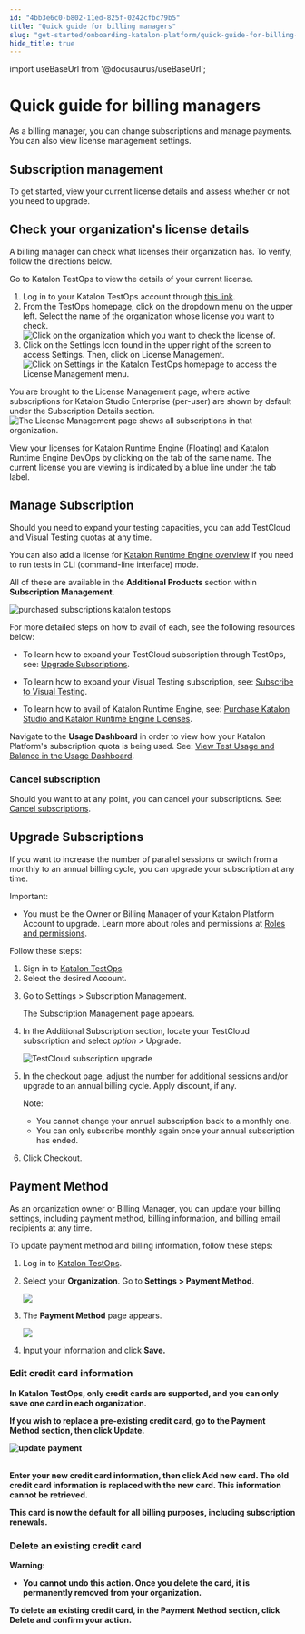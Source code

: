 ```yaml
---
id: "4bb3e6c0-b802-11ed-825f-0242cfbc79b5"
title: "Quick guide for billing managers"
slug: "get-started/onboarding-katalon-platform/quick-guide-for-billing-managers"
hide_title: true
---
```

import useBaseUrl from '@docusaurus/useBaseUrl';


# <a id="concept-4192" class="anchor_top_offset"/><a id="ariaid-title1" class="anchor_top_offset"/>Quick guide for billing managers

<p xmlns="http://www.w3.org/1999/xhtml" className="shortdesc">As a billing manager, you can change subscriptions and manage payments. You can also view license management settings. </p> 

## Subscription management

<p xmlns="http://www.w3.org/1999/xhtml" className="p">To get started, view your current license details and assess whether or not you need to upgrade. </p> 

## <a id="task-5122" class="anchor_top_offset"/>Check your organization's license details 

<p xmlns="http://www.w3.org/1999/xhtml" className="shortdesc">A billing manager can check what licenses their organization has.  To verify, follow the directions below. </p> 
<section xmlns="http://www.w3.org/1999/xhtml" className="section context">Go to Katalon TestOps to view the details of your current license. </section> 
<ol xmlns="http://www.w3.org/1999/xhtml" className="ol steps"><li className="li step"><span className="ph cmd">Log in to your Katalon TestOps account through <a className="xref j-external-link" href="https://testops.katalon.io/login" target="_blank">this link</a>.</span></li><li className="li step"><span className="ph cmd">From the TestOps homepage, click on the dropdown menu on the upper left. Select the name of the organization whose license you want to check. <img className="image" src={useBaseUrl("/5ac21e70-b802-11ed-825f-0242cfbc79b5.png")} alt="Click on the organization which you want to check the license of." /></span></li><li className="li step"><span className="ph cmd">Click on the Settings Icon found in the upper right of the screen to access <span className="ph uicontrol">Settings</span>. Then, click on <span className="ph uicontrol">License Management</span>. <img className="image" src={useBaseUrl("/5ab37870-b802-11ed-825f-0242cfbc79b5.png")} alt="Click on Settings in the Katalon TestOps homepage to access the License Management menu." /></span></li></ol> 
<section xmlns="http://www.w3.org/1999/xhtml" className="section result">You are brought to the <span className="ph uicontrol">License Management</span> page, where active subscriptions for <span className="ph">Katalon Studio Enterprise</span> (per-user) are shown by default under the <span className="ph uicontrol">Subscription Details</span> section.<img className="image" src={useBaseUrl("/5acf8bf0-b802-11ed-825f-0242cfbc79b5.png")} alt="The License Management page shows all subscriptions in that organization." /><p className="p" /><p className="p">View your licenses for Katalon Runtime Engine (Floating) and Katalon Runtime Engine DevOps by clicking on the tab of the same name. The current license you are viewing is indicated by a blue line under the tab label.</p></section> 

## <a id="concept-639" class="anchor_top_offset"/>Manage Subscription

<p xmlns="http://www.w3.org/1999/xhtml" className="shortdesc">Should you need to expand your testing capacities, you can add TestCloud and Visual Testing quotas at any time. </p> 
<p xmlns="http://www.w3.org/1999/xhtml" className="p">You can also add a license for <a className="xref" href="/docs/execute/katalon-runtime-engine/katalon-runtime-engine-overview"><span className="ph">Katalon Runtime Engine</span> overview</a> if you need to run tests in CLI (command-line interface) mode. </p> 
<p xmlns="http://www.w3.org/1999/xhtml" className="p">All of these are available in the <strong className="ph b">Additional Products </strong>section within <strong className="ph b">Subscription Management</strong>.</p> 
<p xmlns="http://www.w3.org/1999/xhtml" className="p"><img className="image" src={useBaseUrl("/3f11cd10-b802-11ed-825f-0242cfbc79b5.png")} alt="purchased subscriptions katalon testops" /></p> 
<div xmlns="http://www.w3.org/1999/xhtml" className="p">For more detailed steps on how to avail of each, see the following resources below:<ul className="ul"><li className="li"><p className="p">To learn how to expand your TestCloud subscription through TestOps, see: <a className="xref" href="/docs/get-started/onboarding-katalon-platform/quick-guide-for-billing-managers#id">Upgrade Subscriptions</a>.</p></li><li className="li"><p className="p">To learn how to expand your Visual Testing subscription, see: <a className="xref" href="/docs/administer/administration-tasks/subscription-management/visual-testing-subscription/subscribe-to-visual-testing">Subscribe to Visual Testing</a>.</p></li><li className="li"><p className="p">To learn how to avail of Katalon Runtime Engine, see: <a className="xref" href="/docs/administer/administration-tasks/subscription-management/katalon-studio-enterprise-and-katalon-runtime-engine-license/purchase-katalon-studio-and-katalon-runtime-engine-licenses">Purchase <span className="ph">Katalon Studio</span> and <span className="ph">Katalon Runtime Engine</span> Licenses</a>.</p></li></ul></div>
<p xmlns="http://www.w3.org/1999/xhtml" className="p">Navigate to the <strong className="ph b">Usage Dashboard</strong> in order to view how your Katalon Platform's subscription quota is being used. See: <a className="xref" href="/docs/administer/administration-tasks/product-utilization/view-test-usage-and-balance-in-the-usage-dashboard">View Test Usage and Balance in the Usage Dashboard</a>.</p> 

### Cancel subscription

<p xmlns="http://www.w3.org/1999/xhtml" className="p">Should you want to at any point, you can cancel your subscriptions. See: <a className="xref" href="/docs/administer/administration-tasks/subscription-management/testcloud-subscription/cancel-testcloud-subscriptions#id_1">Cancel subscriptions</a>.</p> 

## <a id="id" class="anchor_top_offset"/>Upgrade Subscriptions

<p xmlns="http://www.w3.org/1999/xhtml" className="p">If you want to increase the number of parallel sessions or switch from a monthly to an annual billing cycle, you can upgrade your subscription at any time.</p> 
<div xmlns="http://www.w3.org/1999/xhtml" className="note important note_important"><span className="note__title">Important:</span> <ul className="ul"><li className="li"><p className="p">You must be the Owner or Billing Manager of your Katalon Platform Account to upgrade. Learn more about roles and permissions at <a className="xref" href="/docs/administer/administration-roles/administrative-roles-and-permissions">Roles and permissions</a>.</p></li></ul></div>
<p xmlns="http://www.w3.org/1999/xhtml" className="p">Follow these steps:</p> 
<ol xmlns="http://www.w3.org/1999/xhtml" className="ol"><li className="li">Sign in to <a className="xref j-external-link" href="https://testops.katalon.io/" target="_blank">Katalon TestOps</a>.</li><li className="li">Select the desired Account.</li><li className="li"><p className="p">Go to <span className="ph uicontrol">Settings</span> &gt; <span className="ph uicontrol">Subscription Management</span>.</p><p className="p">The Subscription Management page appears.</p></li><li className="li"><p className="p">In the <span className="ph uicontrol">Additional Subscription</span> section, locate your <span className="ph">TestCloud</span> subscription and select <em className="ph i">option</em> &gt; <span className="ph uicontrol">Upgrade</span>.</p><p className="p"><img className="image" width={700} src={useBaseUrl("/4dd80620-37d8-11ed-9930-0242fe3e4a3f.png")} alt="TestCloud subscription upgrade" /></p></li><li className="li"><p className="p">In the checkout page, adjust the number for additional sessions and/or upgrade to an annual billing cycle. Apply discount, if any.</p><div className="note note note_note"><span className="note__title">Note:</span> <ul className="ul"><li className="li">You cannot change your annual subscription back to a monthly one.</li><li className="li">You can only subscribe monthly again once your annual subscription has ended.</li></ul></div></li><li className="li"><p className="p">Click <span className="ph uicontrol">Checkout</span>.</p></li></ol> 

## <a id="id" class="anchor_top_offset"/>Payment Method

<p xmlns="http://www.w3.org/1999/xhtml" className="p">As an organization owner or Billing Manager, you can update your billing settings, including payment method, billing information, and billing email recipients at any time.</p> 
<p xmlns="http://www.w3.org/1999/xhtml" className="p">To update payment method and billing information, follow these steps:</p> 
<div>   <ol xmlns="http://www.w3.org/1999/xhtml" className="ol"><li className="li">Log in to <a className="xref j-external-link" href="https://testops.katalon.io/" target="_blank">Katalon TestOps</a>. </li><li className="li"><p className="p">Select your <strong className="ph b">Organization</strong>. Go to <strong className="ph b">Settings &gt; Payment Method</strong>.</p><p className="p"><img className="image" width={400} src={useBaseUrl("/a2109030-566a-11ed-a602-0242cfbc79b5.png")} /></p></li><li className="li"><p className="p">The <strong className="ph b">Payment Method</strong> page appears.</p><p className="p"><img className="image" width={700} src={useBaseUrl("/a20ce6b0-566a-11ed-a602-0242cfbc79b5.png")} /></p></li><li className="li"><p className="p">Input your information and click <strong className="ph b">Save.</strong> <strong className="ph b" /></p></li></ol><strong className="ph b">   </strong></div> 

### <a id="id_1" class="anchor_top_offset"/>Edit credit card information

<p xmlns="http://www.w3.org/1999/xhtml" className="p">In Katalon TestOps, only credit cards are supported, and you can   only save one card in each organization.</p> 
<p xmlns="http://www.w3.org/1999/xhtml" className="p">If you wish to replace a pre-existing credit card, go to the   <strong className="ph b">Payment Method</strong> section, then click   <strong className="ph b">Update</strong>.</p> 
<p xmlns="http://www.w3.org/1999/xhtml" className="p">   <img className="image" src={useBaseUrl("https://github.com/katalon-studio/docs-images/raw/master/katalon-studio/docs/upgrade-subs/payment-method-update.png")} width={350} alt="update payment" /><br /><br /> </p> 
<p xmlns="http://www.w3.org/1999/xhtml" className="p">Enter your new credit card information, then click <strong className="ph b">Add     new card</strong>. The old credit card information is replaced with   the new card. This information cannot be retrieved.</p> 
<p xmlns="http://www.w3.org/1999/xhtml" className="p">This card is now the default for all billing purposes, including   subscription renewals.</p> 

### <a id="id_2" class="anchor_top_offset"/>Delete an existing credit card

<div xmlns="http://www.w3.org/1999/xhtml" className="note warning note_warning"><span className="note__title">Warning:</span> 
  <ul className="ul"><li className="li">You cannot undo this action. Once you delete the card, it is permanently removed from your organization.</li></ul>
</div>
<p xmlns="http://www.w3.org/1999/xhtml" className="p">To delete an existing credit card, in the <strong className="ph b">Payment Method</strong> section, click <strong className="ph b">Delete</strong> and confirm your action.</p> 

